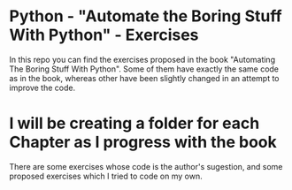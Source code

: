 # Python - "Automate the Boring Stuff With Python" - Exercises
 In this repo you can find the exercises proposed in the book "Automating The Boring Stuff With Python".
 Some of them have exactly the same code as in the book, whereas other have been slightly changed in an attempt to improve the code.
 
 # I will be creating a folder for each Chapter as I progress with the book
 There are some exercises whose code is the author's sugestion, and some proposed exercises which I tried to code on my own.
